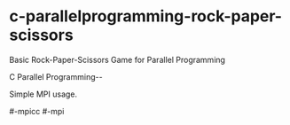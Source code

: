 # c-parallelprogramming-rock-paper-scissors
Basic Rock-Paper-Scissors Game for Parallel Programming


C Parallel Programming--

Simple MPI usage.

#-mpicc 
#-mpi 
